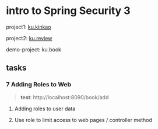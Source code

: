 # intro to Spring Security 3

project1: [ku.kinkao](https://github.com/KU-SKE17/kinkao)

project2: [ku.review](https://github.com/KU-SKE17/review)

demo-project: ku.book

## tasks

### 7 Adding Roles to Web

> **test**: http://localhost:8090/book/add

1. Adding roles to user data

2. Use role to limit access to web pages / controller method
